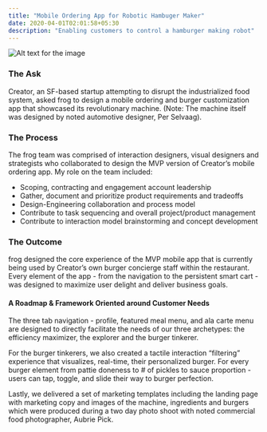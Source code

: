 ```yaml
---
title: "Mobile Ordering App for Robotic Hambuger Maker"
date: 2020-04-01T02:01:58+05:30
description: "Enabling customers to control a hamburger making robot"
---
```


![Alt text for the image](/website/Creator-1.jpg)

### The Ask
Creator, an SF-based startup attempting to disrupt the industrialized food system, asked frog to design a mobile ordering and burger customization app that showcased its revolutionary machine. (Note: The machine itself was designed by noted automotive designer, Per Selvaag).

### The Process
The frog team was comprised of interaction designers, visual designers and strategists who collaborated to design the MVP version of Creator’s mobile ordering app. My role on the team included:
- Scoping, contracting and engagement account leadership
- Gather, document and prioritize product requirements and tradeoffs
- Design-Engineering collaboration and process model
- Contribute to task sequencing and overall project/product management
- Contribute to interaction model brainstorming and concept development


### The Outcome
frog designed the core experience of the MVP mobile app that is currently being used by Creator’s own burger concierge staff within the restaurant. Every element of the app - from the navigation to the persistent smart cart - was designed to maximize user delight and deliver business goals.

#### A Roadmap & Framework Oriented around Customer Needs
The three tab navigation - profile, featured meal menu, and ala carte menu are designed to directly facilitate the needs of our three archetypes: the efficiency maximizer, the explorer and the burger tinkerer.

For the burger tinkerers, we also created a tactile interaction “filtering” experience that visualizes, real-time, their personalized burger. For every burger element from pattie doneness to # of pickles to sauce proportion - users can tap, toggle, and slide their way to burger perfection.

Lastly, we delivered a set of marketing templates including the landing page with marketing copy and images of the machine, ingredients and burgers which were produced during a two day photo shoot with noted commercial food photographer, Aubrie Pick.

